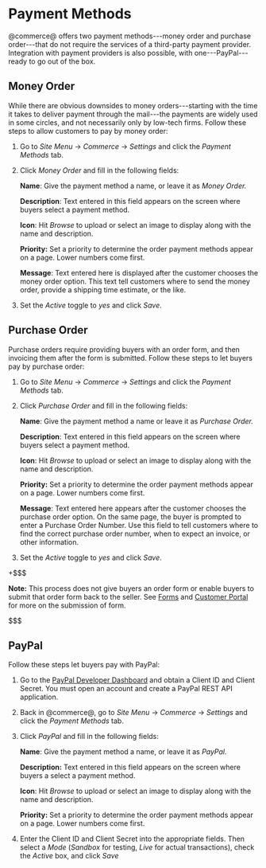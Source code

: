 # Payment Methods [](id=payment-methods)

@commerce@ offers two payment methods---money order and purchase order---that do
not require the services of a third-party payment provider. Integration with
payment providers is also possible, with one---PayPal---ready to go out of the
box.

## Money Order [](id=money-order)

While there are obvious downsides to money orders---starting with the time it
takes to deliver payment through the mail---the payments are widely used in some
circles, and not necessarily only by low-tech firms. Follow these steps to allow
customers to pay by money order:

1.  Go to *Site Menu* &rarr; *Commerce* &rarr; *Settings* and click the
    *Payment Methods* tab.

2.  Click *Money Order* and fill in the following fields:

    **Name**: Give the payment method a name, or leave it as *Money Order.*

    **Description**: Text entered in this field appears on the screen where
    buyers select a payment method.

    **Icon**: Hit *Browse* to upload or select an image to display along with
    the name and description.

    **Priority:** Set a priority to determine the order payment methods appear
    on a page. Lower numbers come first.

    **Message**: Text entered here is displayed after the customer chooses the
    money order option. This text tell customers where to send the money order,
    provide a shipping time estimate, or the like.

3.  Set the *Active* toggle to *yes* and click *Save*.

## Purchase Order [](id=purchase-order)

Purchase orders require providing buyers with an order form, and then invoicing
them after the form is submitted. Follow these steps to let buyers pay by
purchase order:

1.  Go to *Site Menu* &rarr; *Commerce* &rarr; *Settings* and click the
    *Payment Methods* tab.

2.  Click *Purchase Order* and fill in the following fields:

    **Name**: Give the payment method a name or leave it as *Purchase Order.*

    **Description**: Text entered in this field appears on the screen where
    buyers select a payment method.

    **Icon**: Hit *Browse* to upload or select an image to display along with
    the name and description.

    **Priority:** Set a priority to determine the order payment methods appear
    on a page. Lower numbers come first.

    **Message**: Text entered here appears after the customer chooses the
    purchase order option. On the same page, the buyer is prompted to enter
    a Purchase Order Number. Use this field to tell customers where to find the
    correct purchase order number, when to expect an invoice, or other
    information.

3.  Set the *Active* toggle to *yes* and click *Save*.


+$$$

**Note:** This process does not give buyers an order form or enable buyers to
submit that order form back to the seller. See
[Forms](/discover/portal/-/knowledge_base/7-1/forms) and [Customer
Portal](/web/liferay-emporio/documentation/-/knowledge_base/1-0/customer-portal)
for more on the submission of form. 

$$$

## PayPal [](id=paypal)

Follow these steps let buyers pay with PayPal:

1.  Go to the 
    [PayPal Developer
    Dashboard](https://developer.paypal.com/developer/applications/create) and
    obtain a Client ID and Client Secret. You must open an account and create
    a PayPal REST API application.

2.  Back in @commerce@, go to *Site Menu* &rarr; *Commerce* &rarr; *Settings*
    and click the *Payment Methods* tab.

3.  Click *PayPal* and fill in the following fields:

    **Name**: Give the payment method a name, or leave it as *PayPal.*

    **Description:** Text entered in this field appears on the screen where
    buyers a select a payment method.

    **Icon**: Hit *Browse* to upload or select an image to display along with
    the name and description.

    **Priority:** Set a priority to determine the order payment methods appear
    on a page. Lower numbers come first.

4.  Enter the Client ID and Client Secret into the appropriate fields. Then
    select a *Mode* (*Sandbox* for testing, *Live* for actual transactions),
    check the *Active* box, and click *Save*
